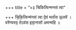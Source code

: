 +++
title = "०३ चिकित्विन्मनसं त्वा"

+++
चि॒कि॒त्विन्म॑नसं त्वा दे॒वं मर्ता॑स ऊ॒तये॑ ।  
वरे॑ण्यस्य॒ तेऽव॑स इया॒नासो॑ अमन्महि ॥